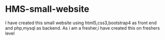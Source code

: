 # HMS-small-website
I have created this small website using html5,css3,bootstrap4 as front end and php,mysql as backend.
As i am a fresher,i have created this on freshers level
